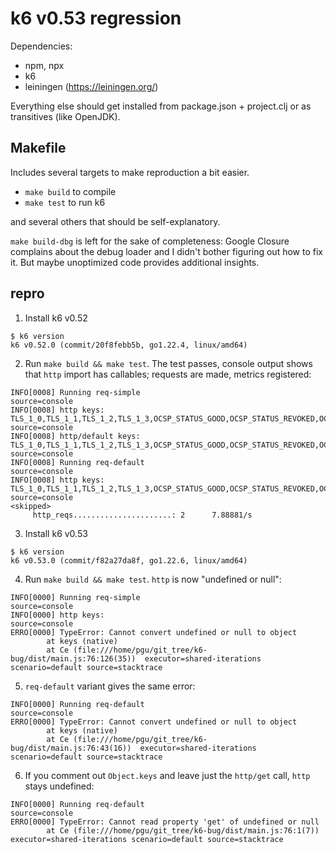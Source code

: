 # k6 v0.53 regression

Dependencies:
 - npm, npx
 - k6
 - leiningen (https://leiningen.org/)

Everything else should get installed from package.json + project.clj or as transitives (like OpenJDK).

## Makefile

Includes several targets to make reproduction a bit easier.

 - `make build` to compile
 - `make test` to run k6

and several others that should be self-explanatory.

`make build-dbg` is left for the sake of completeness: Google Closure complains about the debug loader and I didn't bother figuring out how to fix it. But maybe unoptimized code provides additional insights. 


## repro

1. Install k6 v0.52
```
$ k6 version
k6 v0.52.0 (commit/20f8febb5b, go1.22.4, linux/amd64)
```
2. Run `make build && make test`. The test passes, console output shows that `http` import has callables; requests are made, metrics registered:
```
INFO[0008] Running req-simple                            source=console
INFO[0008] http keys: TLS_1_0,TLS_1_1,TLS_1_2,TLS_1_3,OCSP_STATUS_GOOD,OCSP_STATUS_REVOKED,OCSP_STATUS_SERVER_FAILED,OCSP_STATUS_UNKNOWN,OCSP_REASON_UNSPECIFIED,OCSP_REASON_KEY_COMPROMISE,OCSP_REASON_CA_COMPROMISE,OCSP_REASON_AFFILIATION_CHANGED,OCSP_REASON_SUPERSEDED,OCSP_REASON_CESSATION_OF_OPERATION,OCSP_REASON_CERTIFICATE_HOLD,OCSP_REASON_REMOVE_FROM_CRL,OCSP_REASON_PRIVILEGE_WITHDRAWN,OCSP_REASON_AA_COMPROMISE,url,CookieJar,cookieJar,file,get,head,post,put,patch,del,options,request,asyncRequest,batch,setResponseCallback,expectedStatuses,default  source=console
INFO[0008] http/default keys: TLS_1_0,TLS_1_1,TLS_1_2,TLS_1_3,OCSP_STATUS_GOOD,OCSP_STATUS_REVOKED,OCSP_STATUS_SERVER_FAILED,OCSP_STATUS_UNKNOWN,OCSP_REASON_UNSPECIFIED,OCSP_REASON_KEY_COMPROMISE,OCSP_REASON_CA_COMPROMISE,OCSP_REASON_AFFILIATION_CHANGED,OCSP_REASON_SUPERSEDED,OCSP_REASON_CESSATION_OF_OPERATION,OCSP_REASON_CERTIFICATE_HOLD,OCSP_REASON_REMOVE_FROM_CRL,OCSP_REASON_PRIVILEGE_WITHDRAWN,OCSP_REASON_AA_COMPROMISE,url,CookieJar,cookieJar,file,get,head,post,put,patch,del,options,request,asyncRequest,batch,setResponseCallback,expectedStatuses  source=console
INFO[0008] Running req-default                           source=console
INFO[0008] http keys: TLS_1_0,TLS_1_1,TLS_1_2,TLS_1_3,OCSP_STATUS_GOOD,OCSP_STATUS_REVOKED,OCSP_STATUS_SERVER_FAILED,OCSP_STATUS_UNKNOWN,OCSP_REASON_UNSPECIFIED,OCSP_REASON_KEY_COMPROMISE,OCSP_REASON_CA_COMPROMISE,OCSP_REASON_AFFILIATION_CHANGED,OCSP_REASON_SUPERSEDED,OCSP_REASON_CESSATION_OF_OPERATION,OCSP_REASON_CERTIFICATE_HOLD,OCSP_REASON_REMOVE_FROM_CRL,OCSP_REASON_PRIVILEGE_WITHDRAWN,OCSP_REASON_AA_COMPROMISE,url,CookieJar,cookieJar,file,get,head,post,put,patch,del,options,request,asyncRequest,batch,setResponseCallback,expectedStatuses  source=console
<skipped>
     http_reqs......................: 2      7.88881/s

```

3. Install k6 v0.53
```
$ k6 version
k6 v0.53.0 (commit/f82a27da8f, go1.22.6, linux/amd64)
```
4. Run `make build && make test`. `http` is now "undefined or null":
```
INFO[0000] Running req-simple                            source=console
INFO[0000] http keys:                                    source=console
ERRO[0000] TypeError: Cannot convert undefined or null to object
        at keys (native)
        at Ce (file:///home/pgu/git_tree/k6-bug/dist/main.js:76:126(35))  executor=shared-iterations scenario=default source=stacktrace
```
5. `req-default` variant gives the same error:
```
INFO[0000] Running req-default                           source=console
ERRO[0000] TypeError: Cannot convert undefined or null to object
        at keys (native)
        at Ce (file:///home/pgu/git_tree/k6-bug/dist/main.js:76:43(16))  executor=shared-iterations scenario=default source=stacktrace
```
6. If you comment out `Object.keys` and leave just the `http/get` call, `http` stays undefined:
```
INFO[0000] Running req-default                           source=console
ERRO[0000] TypeError: Cannot read property 'get' of undefined or null
        at Ce (file:///home/pgu/git_tree/k6-bug/dist/main.js:76:1(7))  executor=shared-iterations scenario=default source=stacktrace

```
